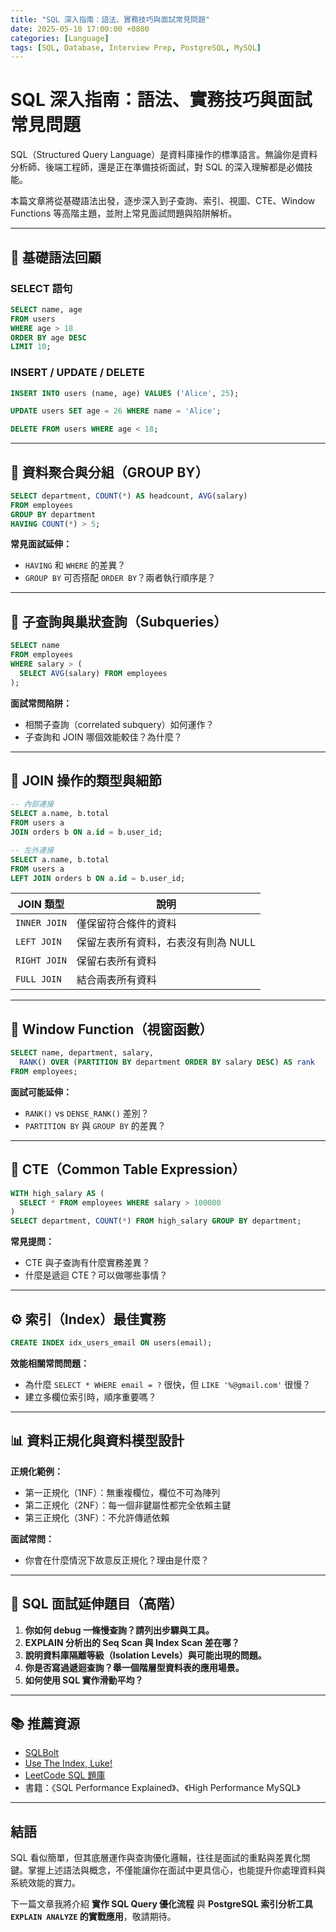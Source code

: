 ```yaml
---
title: "SQL 深入指南：語法、實務技巧與面試常見問題"
date: 2025-05-10 17:00:00 +0800
categories: [Language]
tags: [SQL, Database, Interview Prep, PostgreSQL, MySQL]
---
```


# SQL 深入指南：語法、實務技巧與面試常見問題

SQL（Structured Query Language）是資料庫操作的標準語言。無論你是資料分析師、後端工程師，還是正在準備技術面試，對 SQL 的深入理解都是必備技能。

本篇文章將從基礎語法出發，逐步深入到子查詢、索引、視圖、CTE、Window Functions 等高階主題，並附上常見面試問題與陷阱解析。

---

## 📌 基礎語法回顧

### SELECT 語句

```sql
SELECT name, age
FROM users
WHERE age > 18
ORDER BY age DESC
LIMIT 10;
```

### INSERT / UPDATE / DELETE

```sql
INSERT INTO users (name, age) VALUES ('Alice', 25);

UPDATE users SET age = 26 WHERE name = 'Alice';

DELETE FROM users WHERE age < 18;
```

---

## 🎯 資料聚合與分組（GROUP BY）

```sql
SELECT department, COUNT(*) AS headcount, AVG(salary)
FROM employees
GROUP BY department
HAVING COUNT(*) > 5;
```

**常見面試延伸：**

* `HAVING` 和 `WHERE` 的差異？
* `GROUP BY` 可否搭配 `ORDER BY`？兩者執行順序是？

---

## 🔁 子查詢與巢狀查詢（Subqueries）

```sql
SELECT name
FROM employees
WHERE salary > (
  SELECT AVG(salary) FROM employees
);
```

**面試常問陷阱：**

* 相關子查詢（correlated subquery）如何運作？
* 子查詢和 JOIN 哪個效能較佳？為什麼？

---

## 🧱 JOIN 操作的類型與細節

```sql
-- 內部連接
SELECT a.name, b.total
FROM users a
JOIN orders b ON a.id = b.user_id;

-- 左外連接
SELECT a.name, b.total
FROM users a
LEFT JOIN orders b ON a.id = b.user_id;
```

| JOIN 類型      | 說明                   |
| ------------ | -------------------- |
| `INNER JOIN` | 僅保留符合條件的資料           |
| `LEFT JOIN`  | 保留左表所有資料，右表沒有則為 NULL |
| `RIGHT JOIN` | 保留右表所有資料             |
| `FULL JOIN`  | 結合兩表所有資料             |

---

## 🧮 Window Function（視窗函數）

```sql
SELECT name, department, salary,
  RANK() OVER (PARTITION BY department ORDER BY salary DESC) AS rank
FROM employees;
```

**面試可能延伸：**

* `RANK()` vs `DENSE_RANK()` 差別？
* `PARTITION BY` 與 `GROUP BY` 的差異？

---

## 📄 CTE（Common Table Expression）

```sql
WITH high_salary AS (
  SELECT * FROM employees WHERE salary > 100000
)
SELECT department, COUNT(*) FROM high_salary GROUP BY department;
```

**常見提問：**

* CTE 與子查詢有什麼實務差異？
* 什麼是遞迴 CTE？可以做哪些事情？

---

## ⚙️ 索引（Index）最佳實務

```sql
CREATE INDEX idx_users_email ON users(email);
```

**效能相關常問問題：**

* 為什麼 `SELECT * WHERE email = ?` 很快，但 `LIKE '%@gmail.com'` 很慢？
* 建立多欄位索引時，順序重要嗎？

---

## 📊 資料正規化與資料模型設計

**正規化範例：**

* 第一正規化（1NF）：無重複欄位，欄位不可為陣列
* 第二正規化（2NF）：每一個非鍵屬性都完全依賴主鍵
* 第三正規化（3NF）：不允許傳遞依賴

**面試常問：**

* 你會在什麼情況下故意反正規化？理由是什麼？

---

## 🧠 SQL 面試延伸題目（高階）

1. **你如何 debug 一條慢查詢？請列出步驟與工具。**
2. **EXPLAIN 分析出的 Seq Scan 與 Index Scan 差在哪？**
3. **說明資料庫隔離等級（Isolation Levels）與可能出現的問題。**
4. **你是否寫過遞迴查詢？舉一個階層型資料表的應用場景。**
5. **如何使用 SQL 實作滑動平均？**

---

## 📚 推薦資源

* [SQLBolt](https://sqlbolt.com/)
* [Use The Index, Luke!](https://use-the-index-luke.com/)
* [LeetCode SQL 題庫](https://leetcode.com/problemset/database/)
* 書籍：《SQL Performance Explained》、《High Performance MySQL》

---

## 結語

SQL 看似簡單，但其底層運作與查詢優化邏輯，往往是面試的重點與差異化關鍵。掌握上述語法與概念，不僅能讓你在面試中更具信心，也能提升你處理資料與系統效能的實力。

下一篇文章我將介紹 **實作 SQL Query 優化流程** 與 **PostgreSQL 索引分析工具 `EXPLAIN ANALYZE` 的實戰應用**，敬請期待。
